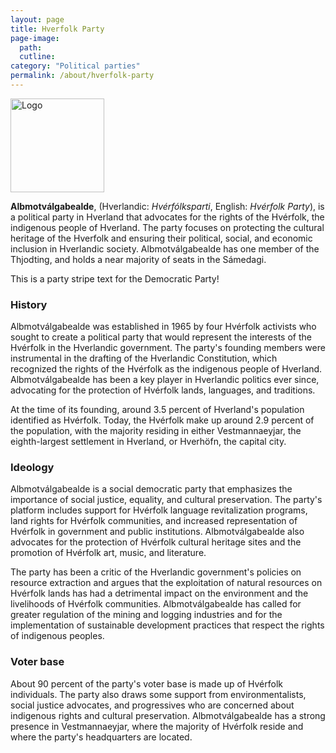 ```yaml
---
layout: page
title: Hverfolk Party
page-image: 
  path:  
  cutline: 
category: "Political parties"
permalink: /about/hverfolk-party
---
```


<div style="text-align: left;">
  <img src="{{ site.baseurl }}/assets/img/Hverfolkparty.svg" alt="Logo" style="height: 150px;">
</div>

**Albmotválgabealde**, (Hverlandic: *Hvérfólksparti*, English: *Hvérfolk Party*), is a political party in Hverland that advocates for the rights of the Hvérfolk, the indigenous people of Hverland. The party focuses on protecting the cultural heritage of the Hverfolk and ensuring their political, social, and economic inclusion in Hverlandic society. Albmotválgabealde has one member of the Thjodting, and holds a near majority of seats in the Sámedagi.

<p>
  <span class="party-stripe party-republican"></span> This is a party stripe text for the Democratic Party!
</p>

### History
Albmotválgabealde was established in 1965 by four Hvérfolk activists who sought to create a political party that would represent the interests of the Hvérfolk in the Hverlandic government. The party's founding members were instrumental in the drafting of the Hverlandic Constitution, which recognized the rights of the Hvérfolk as the indigenous people of Hverland. Albmotválgabealde has been a key player in Hverlandic politics ever since, advocating for the protection of Hvérfolk lands, languages, and traditions. 

At the time of its founding, around 3.5 percent of Hverland's population identified as Hvérfolk. Today, the Hvérfolk make up around 2.9 percent of the population, with the majority residing in either Vestmannaeyjar, the eighth-largest settlement in Hverland, or Hverhöfn, the capital city.

### Ideology
Albmotválgabealde is a social democratic party that emphasizes the importance of social justice, equality, and cultural preservation. The party's platform includes support for Hvérfolk language revitalization programs, land rights for Hvérfolk communities, and increased representation of Hvérfolk in government and public institutions. Albmotválgabealde also advocates for the protection of Hvérfolk cultural heritage sites and the promotion of Hvérfolk art, music, and literature.

The party has been a critic of the Hverlandic government's policies on resource extraction and argues that the exploitation of natural resources on Hvérfolk lands has had a detrimental impact on the environment and the livelihoods of Hvérfolk communities. Albmotválgabealde has called for greater regulation of the mining and logging industries and for the implementation of sustainable development practices that respect the rights of indigenous peoples.

### Voter base
About 90 percent of the party's voter base is made up of Hvérfolk individuals. The party also draws some support from environmentalists, social justice advocates, and progressives who are concerned about indigenous rights and cultural preservation. Albmotválgabealde has a strong presence in Vestmannaeyjar, where the majority of Hvérfolk reside and where the party's headquarters are located. 